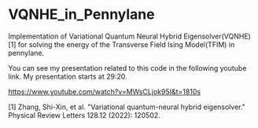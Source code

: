 # VQNHE_in_Pennylane

Implementation of Variational Quantum Neural Hybrid Eigensolver(VQNHE)[1] for solving the energy of the Transverse Field Ising Model(TFIM) in pennylane.


You can see my presentation related to this code in the following youtube link. My presentation starts at 29:20.

https://www.youtube.com/watch?v=MWsCLjok95I&t=1810s

[1] Zhang, Shi-Xin, et al. "Variational quantum-neural hybrid eigensolver." Physical Review Letters 128.12 (2022): 120502.
